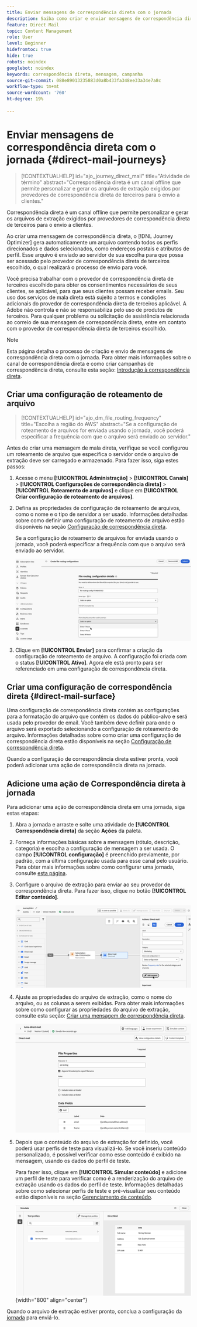 ```yaml
---
title: Enviar mensagens de correspondência direta com o jornada
description: Saiba como criar e enviar mensagens de correspondência direta com o jornada.
feature: Direct Mail
topic: Content Management
role: User
level: Beginner
hidefromtoc: true
hide: true
robots: noindex
googlebot: noindex
keywords: correspondência direta, mensagem, campanha
source-git-commit: 088e89013235883d0a8b433fa348ee33a34e7a8c
workflow-type: tm+mt
source-wordcount: '760'
ht-degree: 19%

---
```



# Enviar mensagens de correspondência direta com o jornada {#direct-mail-journeys}

>[!CONTEXTUALHELP]
>id="ajo_journey_direct_mail"
>title="Atividade de término"
>abstract="Correspondência direta é um canal offline que permite personalizar e gerar os arquivos de extração exigidos por provedores de correspondência direta de terceiros para o envio a clientes."

Correspondência direta é um canal offline que permite personalizar e gerar os arquivos de extração exigidos por provedores de correspondência direta de terceiros para o envio a clientes.

Ao criar uma mensagem de correspondência direta, o [!DNL Journey Optimizer] gera automaticamente um arquivo contendo todos os perfis direcionados e dados selecionados, como endereços postais e atributos de perfil. Esse arquivo é enviado ao servidor de sua escolha para que possa ser acessado pelo provedor de correspondência direta de terceiros escolhido, o qual realizará o processo de envio para você.

Você precisa trabalhar com o provedor de correspondência direta de terceiros escolhido para obter os consentimentos necessários de seus clientes, se aplicável, para que seus clientes possam receber emails. Seu uso dos serviços de mala direta está sujeito a termos e condições adicionais do provedor de correspondência direta de terceiros aplicável. A Adobe não controla e não se responsabiliza pelo uso de produtos de terceiros. Para qualquer problema ou solicitação de assistência relacionada ao correio de sua mensagem de correspondência direta, entre em contato com o provedor de correspondência direta de terceiros escolhido.

>[!NOTE]
>
>Esta página detalha o processo de criação e envio de mensagens de correspondência direta com o jornada. Para obter mais informações sobre o canal de correspondência direta e como criar campanhas de correspondência direta, consulte esta seção: [Introdução à correspondência direta](../direct-mail/get-started-direct-mail.md).

## Criar uma configuração de roteamento de arquivo

>[!CONTEXTUALHELP]
>id="ajo_dm_file_routing_frequency"
>title="Escolha a região do AWS"
>abstract="Se a configuração de roteamento de arquivos for enviada usando o jornada, você poderá especificar a frequência com que o arquivo será enviado ao servidor."

Antes de criar uma mensagem de mala direta, verifique se você configurou um roteamento de arquivo que especifica o servidor onde o arquivo de extração deve ser carregado e armazenado. Para fazer isso, siga estes passos:

1. Acesse o menu **[!UICONTROL Administração]** > **[!UICONTROL Canais]** > **[!UICONTROL Configurações de correspondência direta]** > **[!UICONTROL Roteamento de arquivos]** e clique em **[!UICONTROL Criar configuração de roteamento de arquivos]**.

1. Defina as propriedades de configuração de roteamento de arquivos, como o nome e o tipo de servidor a ser usado. Informações detalhadas sobre como definir uma configuração de roteamento de arquivo estão disponíveis na seção [Configuração de correspondência direta](../direct-mail/direct-mail-configuration.md#file-routing-configuration).

   Se a configuração de roteamento de arquivos for enviada usando o jornada, você poderá especificar a frequência com que o arquivo será enviado ao servidor.

   ![](assets/file-routing-journey.png)

1. Clique em **[!UICONTROL Enviar]** para confirmar a criação da configuração de roteamento de arquivo. A configuração foi criada com o status **[!UICONTROL Ativo]**. Agora ele está pronto para ser referenciado em uma configuração de correspondência direta.

## Criar uma configuração de correspondência direta {#direct-mail-surface}

Uma configuração de correspondência direta contém as configurações para a formatação do arquivo que contém os dados do público-alvo e será usada pelo provedor de email. Você também deve definir para onde o arquivo será exportado selecionando a configuração de roteamento do arquivo. Informações detalhadas sobre como criar uma configuração de correspondência direta estão disponíveis na seção [Configuração de correspondência direta](../direct-mail/direct-mail-configuration.md#file-routing-configuration).

Quando a configuração de correspondência direta estiver pronta, você poderá adicionar uma ação de correspondência direta na jornada.

## Adicione uma ação de Correspondência direta à jornada

Para adicionar uma ação de correspondência direta em uma jornada, siga estas etapas:

1. Abra a jornada e arraste e solte uma atividade de **[!UICONTROL Correspondência direta]** da seção **Ações** da paleta.

1. Forneça informações básicas sobre a mensagem (rótulo, descrição, categoria) e escolha a configuração de mensagem a ser usada. O campo **[!UICONTROL configuração]** é preenchido previamente, por padrão, com a última configuração usada para esse canal pelo usuário. Para obter mais informações sobre como configurar uma jornada, consulte [esta página](../building-journeys/journey-gs.md).

1. Configure o arquivo de extração para enviar ao seu provedor de correspondência direta. Para fazer isso, clique no botão **[!UICONTROL Editar conteúdo]**.

   ![](assets/direct-mail-add-journey.png)

1. Ajuste as propriedades do arquivo de extração, como o nome do arquivo, ou as colunas a serem exibidas. Para obter mais informações sobre como configurar as propriedades do arquivo de extração, consulte esta seção: [Criar uma mensagem de correspondência direta](../direct-mail/create-direct-mail.md#extraction-file).

   ![](assets/direct-mail-journey-content.png)

1. Depois que o conteúdo do arquivo de extração for definido, você poderá usar perfis de teste para visualizá-lo. Se você inseriu conteúdo personalizado, é possível verificar como esse conteúdo é exibido na mensagem, usando os dados do perfil de teste.

   Para fazer isso, clique em **[!UICONTROL Simular conteúdo]** e adicione um perfil de teste para verificar como é a renderização do arquivo de extração usando os dados do perfil de teste. Informações detalhadas sobre como selecionar perfis de teste e pré-visualizar seu conteúdo estão disponíveis na seção [Gerenciamento de conteúdo](../content-management/preview-test.md).

   ![](assets/direct-mail-simulate.png){width="800" align="center"}

Quando o arquivo de extração estiver pronto, conclua a configuração da [jornada](../building-journeys/journey-gs.md) para enviá-lo.
